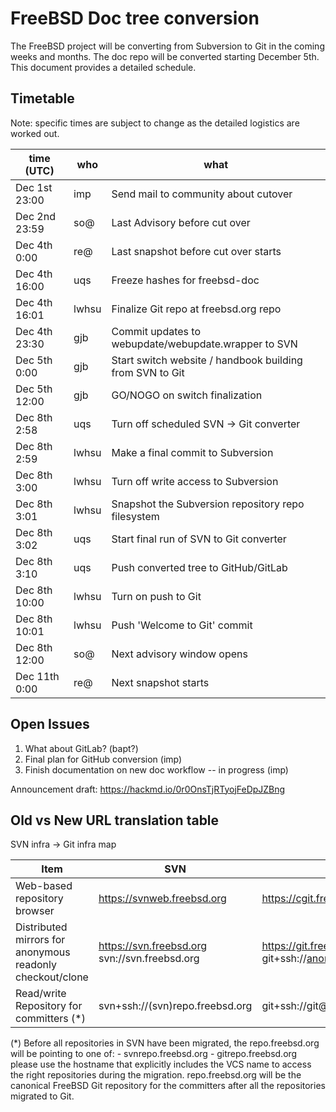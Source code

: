 # FreeBSD Doc tree conversion

The FreeBSD project will be converting from Subversion to Git in the
coming weeks and months. The doc repo will be converted starting
December 5th. This document provides a detailed schedule.

## Timetable

Note: specific times are subject to change as the detailed logistics are worked out.

| time (UTC)    | who     | what                                                     |
| ------------- | ------- | -------------------------------------------------------- |
| Dec 1st 23:00 | imp     | Send mail to community about cutover                     |
| Dec 2nd 23:59 | so@     | Last Advisory before cut over                            |
| Dec 4th  0:00 | re@     | Last snapshot before cut over starts                     |
| Dec 4th 16:00 | uqs     | Freeze hashes for freebsd-doc                            |
| Dec 4th 16:01 | lwhsu   | Finalize Git repo at freebsd.org repo                    |
| Dec 4th 23:30 | gjb     | Commit updates to webupdate/webupdate.wrapper to SVN     |
| Dec 5th  0:00 | gjb     | Start switch website / handbook building from SVN to Git |
| Dec 5th 12:00 | gjb     | GO/NOGO on switch finalization                           |
| Dec 8th  2:58 | uqs     | Turn off scheduled SVN -> Git converter                  |
| Dec 8th  2:59 | lwhsu   | Make a final commit to Subversion                        |
| Dec 8th  3:00 | lwhsu   | Turn off write access to Subversion                      |
| Dec 8th  3:01 | lwhsu   | Snapshot the Subversion repository repo filesystem       |
| Dec 8th  3:02 | uqs     | Start final run of SVN to Git converter                  |
| Dec 8th  3:10 | uqs     | Push converted tree to GitHub/GitLab                     |
| Dec 8th 10:00 | lwhsu   | Turn on push to Git                                      |
| Dec 8th 10:01 | lwhsu   | Push 'Welcome to Git' commit                             |
| Dec 8th 12:00 | so@     | Next advisory window opens                               |
| Dec 11th 0:00 | re@     | Next snapshot starts                                     |

## Open Issues

1. What about GitLab? (bapt?)
2. Final plan for GitHub conversion (imp)
3. Finish documentation on new doc workflow -- in progress (imp)

Announcement draft: https://hackmd.io/0r0OnsTjRTyojFeDpJZBng

## Old vs New URL translation table

SVN infra -> Git infra map

| Item                                     | SVN                             | GIT                                 |
| ---------------------------------------- | ------------------------------- | ----------------------------------- |
| Web-based repository browser             | https://svnweb.freebsd.org      | https://cgit.freebsd.org            |
| Distributed mirrors for anonymous readonly checkout/clone | https://svn.freebsd.org svn://svn.freebsd.org | https://git.freebsd.org git+ssh://anongit@git.freebsd.org |
| Read/write Repository for committers (*) | svn+ssh://(svn)repo.freebsd.org | git+ssh://git@(git)repo.freebsd.org |

(*) Before all repositories in SVN have been migrated, the repo.freebsd.org will be pointing to one of:
    - svnrepo.freebsd.org
    - gitrepo.freebsd.org
    please use the hostname that explicitly includes the VCS name to access the right repositories during the migration. repo.freebsd.org will be the canonical FreeBSD Git repository for the committers after all the repositories migrated to Git.
